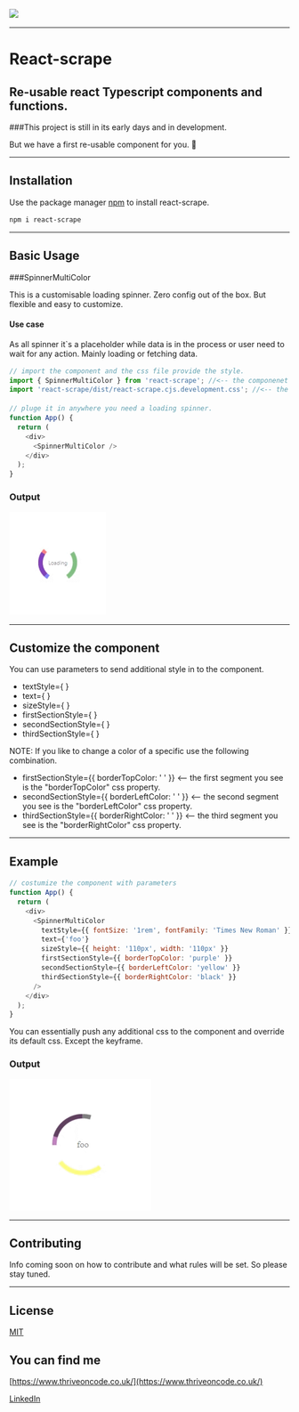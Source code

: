 ![](https://github.com/GaborVxxx/react-scrape/workflows/CI/badge.svg?branch=main&event=push)

---

# React-scrape

## Re-usable react Typescript components and functions.

###This project is still in its early days and in development.

But we have a first re-usable component for you. 🥳

---

## Installation

Use the package manager [npm](https://www.npmjs.com/) to install react-scrape.

```bash
npm i react-scrape
```

---

## Basic Usage

###SpinnerMultiColor

This is a customisable loading spinner. Zero config out of the box. But flexible and easy to customize.

#### Use case

As all spinner it`s a placeholder while data is in the process or user need to wait for any action.
Mainly loading or fetching data.

```javascript
// import the component and the css file provide the style.
import { SpinnerMultiColor } from 'react-scrape'; //<-- the componenet
import 'react-scrape/dist/react-scrape.cjs.development.css'; //<-- the css provide the default style

// pluge it in anywhere you need a loading spinner.
function App() {
  return (
    <div>
      <SpinnerMultiColor />
    </div>
  );
}
```

### Output

![Spinner gif 1](assets/Spinner%201.gif)

---

## Customize the component

You can use parameters to send additional style in to the component.

- textStyle={ }
- text={ }
- sizeStyle={ }
- firstSectionStyle={ }
- secondSectionStyle={ }
- thirdSectionStyle={ }

NOTE: If you like to change a color of a specific use the following combination.

- firstSectionStyle={{ borderTopColor: ' ' }} <-- the first segment you see is the "borderTopColor" css property.
- secondSectionStyle={{ borderLeftColor: ' ' }} <-- the second segment you see is the "borderLeftColor" css property.
- thirdSectionStyle={{ borderRightColor: ' ' }} <-- the third segment you see is the "borderRightColor" css property.

---

## Example

```javascript
// costumize the component with parameters
function App() {
  return (
    <div>
      <SpinnerMultiColor
        textStyle={{ fontSize: '1rem', fontFamily: 'Times New Roman' }}
        text={'foo'}
        sizeStyle={{ height: '110px', width: '110px' }}
        firstSectionStyle={{ borderTopColor: 'purple' }}
        secondSectionStyle={{ borderLeftColor: 'yellow' }}
        thirdSectionStyle={{ borderRightColor: 'black' }}
      />
    </div>
  );
}
```

You can essentially push any additional css to the component and override its default css. Except the keyframe.

### Output

![Spinner gif 2](assets/Spinner%202.gif)

---

## Contributing

Info coming soon on how to contribute and what rules will be set. So please stay tuned.

---

## License

[MIT](https://choosealicense.com/licenses/mit/)

## You can find me

[https://www.thriveoncode.co.uk/](https://www.thriveoncode.co.uk/)

[LinkedIn](https://www.linkedin.com/in/gabor-vaszi-329b54212/)
